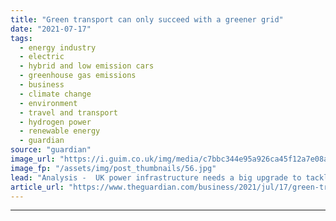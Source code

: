 ```yaml
---
title: "Green transport can only succeed with a greener grid"
date: "2021-07-17"
tags: 
  - energy industry
  - electric
  - hybrid and low emission cars
  - greenhouse gas emissions
  - business
  - climate change
  - environment
  - travel and transport
  - hydrogen power
  - renewable energy
  - guardian
source: "guardian"
image_url: "https://i.guim.co.uk/img/media/c7bbc344e95a926ca45f12a7e08a461817ae0144/0_170_3500_2101/master/3500.jpg?width=460&quality=85&auto=format&fit=max&s=607d54cc262ad056af116b3d2af6488d"
image_fp: "/assets/img/post_thumbnails/56.jpg"
lead: "Analysis -  UK power infrastructure needs a big upgrade to tackle a surge in electric vehicles and manufacturing of alternative fuelsThe challenge of decarbonising the UK’s roads, railways and flight paths will rely on harnessing the UK’s cleaner energ..."
article_url: "https://www.theguardian.com/business/2021/jul/17/green-transport-can-only-succeed-with-a-greener-grid"
---
```


---
